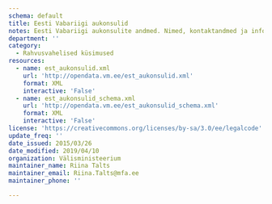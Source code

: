```yaml
---
schema: default
title: Eesti Vabariigi aukonsulid
notes: Eesti Vabariigi aukonsulite andmed. Nimed, kontaktandmed ja info puhkuse kohta
department: ''
category:
  - Rahvusvahelised küsimused
resources:
  - name: est_aukonsulid.xml
    url: 'http://opendata.vm.ee/est_aukonsulid.xml'
    format: XML
    interactive: 'False'
  - name: est_aukonsulid_schema.xml
    url: 'http://opendata.vm.ee/est_aukonsulid_schema.xml'
    format: XML
    interactive: 'False'
license: 'https://creativecommons.org/licenses/by-sa/3.0/ee/legalcode'
update_freq: ''
date_issued: 2015/03/26
date_modified: 2019/04/10
organization: Välisministeerium
maintainer_name: Riina Talts
maintainer_email: Riina.Talts@mfa.ee
maintainer_phone: ''

---
```

